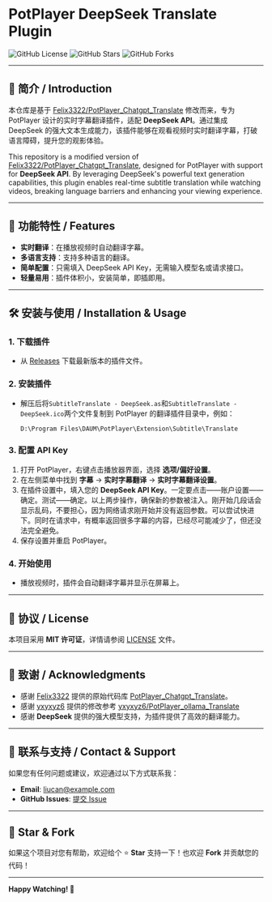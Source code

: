 # PotPlayer DeepSeek Translate Plugin

![GitHub License](https://img.shields.io/badge/license-MIT-blue.svg)
![GitHub Stars](https://img.shields.io/github/stars/Liu8Can/PotPlayer_DeepSeek_Translate?style=social)
![GitHub Forks](https://img.shields.io/github/forks/Liu8Can/PotPlayer_DeepSeek_Translate?style=social)

---

## 📖 简介 / Introduction

本仓库是基于 [Felix3322/PotPlayer_Chatgpt_Translate](https://github.com/Felix3322/PotPlayer_Chatgpt_Translate) 修改而来，专为 PotPlayer 设计的实时字幕翻译插件，适配 **DeepSeek API**。通过集成 DeepSeek 的强大文本生成能力，该插件能够在观看视频时实时翻译字幕，打破语言障碍，提升您的观影体验。

This repository is a modified version of [Felix3322/PotPlayer_Chatgpt_Translate](https://github.com/Felix3322/PotPlayer_Chatgpt_Translate), designed for PotPlayer with support for **DeepSeek API**. By leveraging DeepSeek's powerful text generation capabilities, this plugin enables real-time subtitle translation while watching videos, breaking language barriers and enhancing your viewing experience.

---

## 🚀 功能特性 / Features

- **实时翻译**：在播放视频时自动翻译字幕。
- **多语言支持**：支持多种语言的翻译。
- **简单配置**：只需填入 DeepSeek API Key，无需输入模型名或请求接口。
- **轻量易用**：插件体积小，安装简单，即插即用。

---

## 🛠️ 安装与使用 / Installation & Usage

### 1. **下载插件**
- 从 [Releases](https://github.com/Liu8Can/PotPlayer_DeepSeek_Translate/releases) 下载最新版本的插件文件。

### 2. **安装插件**
- 解压后将`SubtitleTranslate - DeepSeek.as`和`SubtitleTranslate - DeepSeek.ico`两个文件复制到 PotPlayer 的翻译插件目录中，例如：
  ```
  D:\Program Files\DAUM\PotPlayer\Extension\Subtitle\Translate
  ```

### 3. **配置 API Key**
1. 打开 PotPlayer，右键点击播放器界面，选择 **选项/偏好设置**。
2. 在左侧菜单中找到 **字幕** -> **实时字幕翻译** -> **实时字幕翻译设置**。
3. 在插件设置中，填入您的 **DeepSeek API Key**。一定要点击——账户设置——确定。测试——确定。以上两步操作，确保新的参数被注入。刚开始几段话会显示乱码，不要担心，因为网络请求刚开始并没有返回参数。可以尝试快进下。同时在请求中，有概率返回很多字幕的内容，已经尽可能减少了，但还没法完全避免。
4. 保存设置并重启 PotPlayer。

### 4. **开始使用**
- 播放视频时，插件会自动翻译字幕并显示在屏幕上。

---

## 📜 协议 / License

本项目采用 **MIT 许可证**，详情请参阅 [LICENSE](LICENSE) 文件。

---

## 🙏 致谢 / Acknowledgments

- 感谢 [Felix3322](https://github.com/Felix3322) 提供的原始代码库 [PotPlayer_Chatgpt_Translate](https://github.com/Felix3322/PotPlayer_Chatgpt_Translate)。
- 感谢 [yxyxyz6](https://github.com/yxyxyz6) 提供的修改参考 [yxyxyz6/PotPlayer_ollama_Translate](https://github.com/yxyxyz6/PotPlayer_ollama_Translate/tree/main)
- 感谢 **DeepSeek** 提供的强大模型支持，为插件提供了高效的翻译能力。

---

## 📧 联系与支持 / Contact & Support

如果您有任何问题或建议，欢迎通过以下方式联系我：

- **Email**: [liucan@example.com](mailto:liucan@example.com)
- **GitHub Issues**: [提交 Issue](https://github.com/Liu8Can/PotPlayer_DeepSeek_Translate/issues)

---

## 🌟 Star & Fork

如果这个项目对您有帮助，欢迎给个 ⭐️ **Star** 支持一下！也欢迎 **Fork** 并贡献您的代码！

---

**Happy Watching! 🎥**

